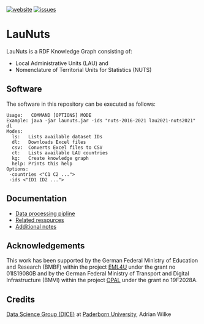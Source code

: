 [![website](https://img.shields.io/badge/Website-w3id.org/launuts-a9d4e8)](https://w3id.org/launuts)
[![issues](https://img.shields.io/badge/Issue%20tracker-GitHub-d1e28a)](https://github.com/adibaba/LauNuts/issues)


# LauNuts

LauNuts is a RDF Knowledge Graph consisting of:

- Local Administrative Units (LAU) and
- Nomenclature of Territorial Units for Statistics (NUTS)


## Software

The software in this repository can be executed as follows:

```
Usage:   COMMAND [OPTIONS] MODE
Example: java -jar launuts.jar -ids "nuts-2016-2021 lau2021-nuts2021" dl
Modes:
  ls:   Lists available dataset IDs
  dl:   Downloads Excel files
  csv:  Converts Excel files to CSV
  ct:   Lists available LAU countries
  kg:   Create knowledge graph
  help: Prints this help
Options:
 -countries <"C1 C2 ...">
 -ids <"ID1 ID2 ...">
```

## Documentation

- [Data processing pipline](docs/processing.md)
- [Related ressources](docs/resources.md)
- [Additional notes](docs/notes.md)


## Acknowledgements

This work has been supported by the German Federal Ministry of Education and Research (BMBF) within the project [EML4U](https://eml4u.github.io/) under the grant no 01IS19080B and by the German Federal Ministry of Transport and Digital Infrastructure (BMVI) within the project [OPAL](https://arxiv.org/pdf/2105.03161.pdf) under the grant no 19F2028A. 


## Credits

[Data Science Group (DICE)](https://dice-research.org/) at [Paderborn University](https://www.uni-paderborn.de/), Adrian Wilke